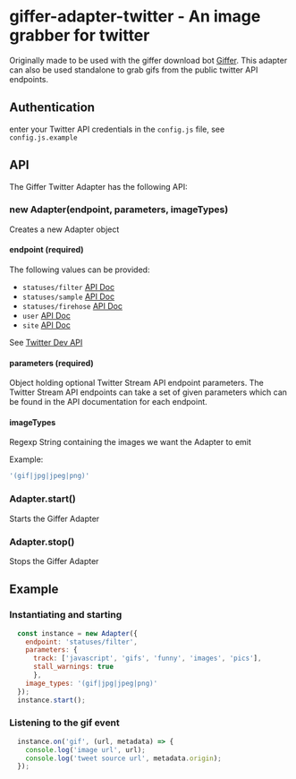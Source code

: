 # giffer-adapter-twitter - An image grabber for twitter

Originally made to be used with the giffer download bot [Giffer](https://github.com/MaxGfeller/giffer). This adapter can also be used standalone to grab gifs from the public twitter API endpoints.

## Authentication

enter your Twitter API credentials in the `config.js` file, see `config.js.example` 

## API

The Giffer Twitter Adapter has the following API:

### new Adapter(endpoint, parameters, imageTypes)

Creates a new Adapter object

#### endpoint (required)

The following values can be provided:

 * `statuses/filter` [API Doc](https://dev.twitter.com/streaming/reference/post/statuses/filter)
 * `statuses/sample` [API Doc](https://dev.twitter.com/streaming/reference/get/statuses/sample)
 * `statuses/firehose` [API Doc](https://dev.twitter.com/streaming/reference/get/statuses/firehose)
 * `user` [API Doc](https://dev.twitter.com/streaming/reference/get/user)
 * `site` [API Doc](https://dev.twitter.com/streaming/reference/get/site)

 See [Twitter Dev API](https://dev.twitter.com/streaming/public)

#### parameters (required)

Object holding optional Twitter Stream API endpoint parameters. The Twitter 
Stream API endpoints can take a set of given parameters which can be found in
the API documentation for each endpoint.

#### imageTypes

Regexp String containing the images we want the Adapter to emit

Example:

```js
'(gif|jpg|jpeg|png)'
```

### Adapter.start()

Starts the Giffer Adapter

### Adapter.stop()

Stops the Giffer Adapter


## Example

### Instantiating and starting

```js
  const instance = new Adapter({
    endpoint: 'statuses/filter',
    parameters: {
      track: ['javascript', 'gifs', 'funny', 'images', 'pics'],
      stall_warnings: true
      },
    image_types: '(gif|jpg|jpeg|png)'
  });
  instance.start();
```

### Listening to the gif event

```js
  instance.on('gif', (url, metadata) => {
    console.log('image url', url);
    console.log('tweet source url', metadata.origin);
  });
```
